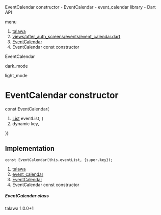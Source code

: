 




EventCalendar constructor - EventCalendar - event\_calendar library - Dart API







menu

1. [talawa](../../index.html)
2. [views/after\_auth\_screens/events/event\_calendar.dart](../../file-___home_harshil_Desktop_open-source_palisadoes_talawa_lib_views_after_auth_screens_events_event_calendar/)
3. [EventCalendar](../../file-___home_harshil_Desktop_open-source_palisadoes_talawa_lib_views_after_auth_screens_events_event_calendar/EventCalendar-class.html)
4. EventCalendar const constructor

EventCalendar


dark\_mode

light\_mode




# EventCalendar constructor


const
EventCalendar(

1. [List](https://api.flutter.dev/flutter/dart-core/List-class.html) eventList, {
2. dynamic key,

})

## Implementation

```
const EventCalendar(this.eventList, {super.key});
```

 


1. [talawa](../../index.html)
2. [event\_calendar](../../file-___home_harshil_Desktop_open-source_palisadoes_talawa_lib_views_after_auth_screens_events_event_calendar/)
3. [EventCalendar](../../file-___home_harshil_Desktop_open-source_palisadoes_talawa_lib_views_after_auth_screens_events_event_calendar/EventCalendar-class.html)
4. EventCalendar const constructor

##### EventCalendar class





talawa
1.0.0+1






